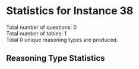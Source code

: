 # Statistics for Instance 38<br/>
Total number of questions: 0<br/>
Total number of tables: 1<br/>
Total 0 unique reasoning types are produced.<br/>
## Reasoning Type Statistics<br/>
